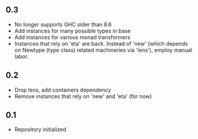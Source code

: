 0.3
---
* No longer supports GHC older than 8.6
* Add instances for many possible types in base
* Add instances for various monad transformers
* Instances that rely on 'eta' are back. Instead of 'new'
  (which depends on Newtype (type class) related machineries
  via 'lens'), employ manual labor.


0.2
---
* Drop lens, add containers dependency
* Remove instances that rely on 'new' and 'eta' (for now)


0.1
---
* Repository initialized
